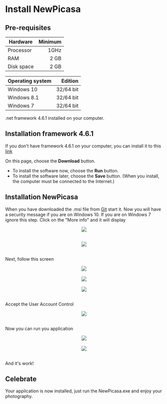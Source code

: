 # Install NewPicasa

## Pre-requisites
| Hardware    | Minimum |
| ----------- | -----:  |
| Processor   | 1GHz    |
| RAM         | 2 GB    |
| Disk space  | 2 GB    |

| Operating system  | Edition    |
| -----------       | ------:    |
| Windows 10        | 32/64 bit  |
| Windows 8.1       | 32/64 bit  |
| Windows 7         | 32/64 bit  |

.net framework 4.6.1 installed on your computer.

## Installation framework 4.6.1
If you don't have framework 4.6.1 on your computer, you can install it to this [link](https://www.microsoft.com/fr-fr/download/details.aspx?id=49981)

On this page, choose the __Download__ button.
- To install the software now, choose the __Run__ button.
- To install the software later, choose the __Save__ button. (When you install, the computer must be connected to the Internet.)

## Installation NewPicasa
When you have downloaded the .msi file from [Git](https://github.com/BenjaminDelacombaz/NewPicasa/tree/master/NewPicasa/Install) start it.
Now you will have a security message if you are on Windows 10. If you are on Windows 7 ignore this step.
Click on the "More info" and it will display
<div align="center">
  <img src="../Documentation/img/alert.jpg"/><br><br>

  <img src="../Documentation/img/alertstep2.jpg"/><br><br>

</div>

Next, follow this screen
<div align="center">
  <img src="../Documentation/img/firststep.jpg"/><br><br>
  <img src="../Documentation/img/secondstep.jpg"/><br><br>
  <img src="../Documentation/img/thirdstep.jpg"/><br><br>
</div>

  Accept the User Account Control

<div align="center">
  <img src="../Documentation/img/lastscreen.jpg"/><br><br>
</div>

Now you can run you application

<div align="center">
  <img src="../Documentation/img/launch.jpg"/><br><br>
  <img src="../Documentation/img/work.jpg"/><br><br>
</div>

And it's work!



## Celebrate
Your application is now installed, just run the NewPicasa.exe and enjoy your photography.
